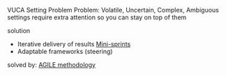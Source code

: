 VUCA Setting Problem
Problem: Volatile, Uncertain, Complex, Ambiguous settings require extra attention so you can stay on top of them

solution
+ Iterative delivery of results [Mini-sprints](Mini-sprints.md)
+ Adaptable frameworks (steering)

solved by:
[AGILE methodology](AGILE%20methodology.md)

